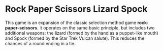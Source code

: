 # Rock Paper Scissors Lizard Spock
This game is an expansion of the classic selection method game **rock-paper-scissors**. It operates on the same basic principle, but includes two additional weapons: the lizard (formed by the hand as a puppet-like mouth) and Spock (formed by the Star Trek Vulcan salute). This reduces the chances of a round ending in a tie.
